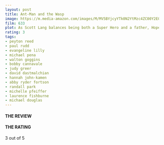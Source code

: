 ```yaml
---
layout: post
title: Ant-Man and the Wasp
image: https://m.media-amazon.com/images/M/MV5BYjcyYTk0N2YtMzc4ZC00Y2E0LWFkNDgtNjE1MzZmMGE1YjY1XkEyXkFqcGdeQXVyMTMxODk2OTU@._V1_UX182_CR0,0,182,268_AL_.jpg
film: 633
plot: As Scott Lang balances being both a Super Hero and a father, Hope van Dyne and Dr. Hank Pym present an urgent new mission that finds the Ant-Man fighting alongside The Wasp to uncover secrets from their past.
rating: 3
tags:
- peyton reed
- paul rudd
- evangeline lilly
- michael pena
- walton goggins
- bobby cannavale
- judy greer
- david dastmalchian
- hannah john-kamen
- abby ryder fortson
- randall park
- michelle pfeiffer
- laurence fishburne
- michael douglas
---
```


#### THE REVIEW


#### THE RATING
3 out of 5